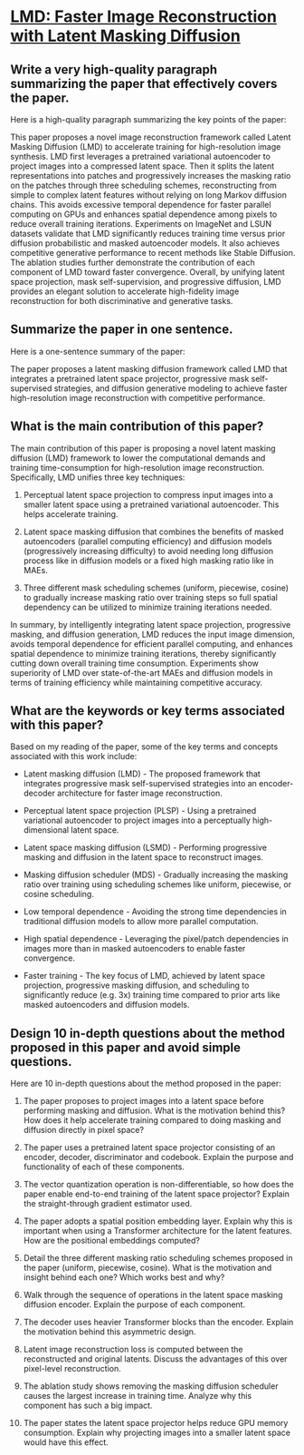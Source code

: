 # [LMD: Faster Image Reconstruction with Latent Masking Diffusion](https://arxiv.org/abs/2312.07971)

## Write a very high-quality paragraph summarizing the paper that effectively covers the paper.

 Here is a high-quality paragraph summarizing the key points of the paper:

This paper proposes a novel image reconstruction framework called Latent Masking Diffusion (LMD) to accelerate training for high-resolution image synthesis. LMD first leverages a pretrained variational autoencoder to project images into a compressed latent space. Then it splits the latent representations into patches and progressively increases the masking ratio on the patches through three scheduling schemes, reconstructing from simple to complex latent features without relying on long Markov diffusion chains. This avoids excessive temporal dependence for faster parallel computing on GPUs and enhances spatial dependence among pixels to reduce overall training iterations. Experiments on ImageNet and LSUN datasets validate that LMD significantly reduces training time versus prior diffusion probabilistic and masked autoencoder models. It also achieves competitive generative performance to recent methods like Stable Diffusion. The ablation studies further demonstrate the contribution of each component of LMD toward faster convergence. Overall, by unifying latent space projection, mask self-supervision, and progressive diffusion, LMD provides an elegant solution to accelerate high-fidelity image reconstruction for both discriminative and generative tasks.


## Summarize the paper in one sentence.

 Here is a one-sentence summary of the paper:

The paper proposes a latent masking diffusion framework called LMD that integrates a pretrained latent space projector, progressive mask self-supervised strategies, and diffusion generative modeling to achieve faster high-resolution image reconstruction with competitive performance.


## What is the main contribution of this paper?

 The main contribution of this paper is proposing a novel latent masking diffusion (LMD) framework to lower the computational demands and training time-consumption for high-resolution image reconstruction. Specifically, LMD unifies three key techniques:

1) Perceptual latent space projection to compress input images into a smaller latent space using a pretrained variational autoencoder. This helps accelerate training.

2) Latent space masking diffusion that combines the benefits of masked autoencoders (parallel computing efficiency) and diffusion models (progressively increasing difficulty) to avoid needing long diffusion process like in diffusion models or a fixed high masking ratio like in MAEs.

3) Three different mask scheduling schemes (uniform, piecewise, cosine) to gradually increase masking ratio over training steps so full spatial dependency can be utilized to minimize training iterations needed.

In summary, by intelligently integrating latent space projection, progressive masking, and diffusion generation, LMD reduces the input image dimension, avoids temporal dependence for efficient parallel computing, and enhances spatial dependence to minimize training iterations, thereby significantly cutting down overall training time consumption. Experiments show superiority of LMD over state-of-the-art MAEs and diffusion models in terms of training efficiency while maintaining competitive accuracy.


## What are the keywords or key terms associated with this paper?

 Based on my reading of the paper, some of the key terms and concepts associated with this work include:

- Latent masking diffusion (LMD) - The proposed framework that integrates progressive mask self-supervised strategies into an encoder-decoder architecture for faster image reconstruction.

- Perceptual latent space projection (PLSP) - Using a pretrained variational autoencoder to project images into a perceptually high-dimensional latent space. 

- Latent space masking diffusion (LSMD) - Performing progressive masking and diffusion in the latent space to reconstruct images.

- Masking diffusion scheduler (MDS) - Gradually increasing the masking ratio over training using scheduling schemes like uniform, piecewise, or cosine scheduling.

- Low temporal dependence - Avoiding the strong time dependencies in traditional diffusion models to allow more parallel computation. 

- High spatial dependence - Leveraging the pixel/patch dependencies in images more than in masked autoencoders to enable faster convergence.

- Faster training - The key focus of LMD, achieved by latent space projection, progressive masking diffusion, and scheduling to significantly reduce (e.g. 3x) training time compared to prior arts like masked autoencoders and diffusion models.


## Design 10 in-depth questions about the method proposed in this paper and avoid simple questions.

 Here are 10 in-depth questions about the method proposed in the paper:

1. The paper proposes to project images into a latent space before performing masking and diffusion. What is the motivation behind this? How does it help accelerate training compared to doing masking and diffusion directly in pixel space?

2. The paper uses a pretrained latent space projector consisting of an encoder, decoder, discriminator and codebook. Explain the purpose and functionality of each of these components. 

3. The vector quantization operation is non-differentiable, so how does the paper enable end-to-end training of the latent space projector? Explain the straight-through gradient estimator used.

4. The paper adopts a spatial position embedding layer. Explain why this is important when using a Transformer architecture for the latent features. How are the positional embeddings computed? 

5. Detail the three different masking ratio scheduling schemes proposed in the paper (uniform, piecewise, cosine). What is the motivation and insight behind each one? Which works best and why?

6. Walk through the sequence of operations in the latent space masking diffusion encoder. Explain the purpose of each component. 

7. The decoder uses heavier Transformer blocks than the encoder. Explain the motivation behind this asymmetric design.

8. Latent image reconstruction loss is computed between the reconstructed and original latents. Discuss the advantages of this over pixel-level reconstruction.  

9. The ablation study shows removing the masking diffusion scheduler causes the largest increase in training time. Analyze why this component has such a big impact.

10. The paper states the latent space projector helps reduce GPU memory consumption. Explain why projecting images into a smaller latent space would have this effect.
